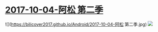 # [2017-10-04-阿松 第二季](http://bangumi.bilibili.com/anime/6421)
![](https://bilicover2017.github.io/Android/2017-10-04-阿松 第二季.jpg)
![](https://bilicover2017.github.io/iOS/2017.10-04.jpg)